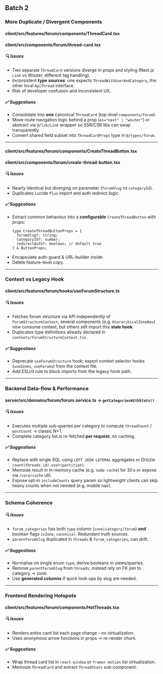 ## Batch 2

### More Duplicate / Divergent Components

#### client/src/features/forum/components/ThreadCard.tsx  
#### client/src/components/forum/thread-card.tsx

##### 🔍 Issues
- Two separate `ThreadCard` versions diverge in props and styling (Next.js `Link` vs Wouter, different tag handling).
- Inconsistent **type sources**: one expects `ThreadWithUserAndCategory`, the other local `ApiThread` interface.
- Risk of developer confusion and inconsistent UX.

##### ✅ Suggestions
- Consolidate into **one** canonical `ThreadCard` (top-level `components/forum`).
- Move route navigation logic behind a prop (`as="next" | "wouter"`) or abstract via `@/lib/Link` wrapper so SSR/CSR libs can swap transparently.
- Convert shared field subset into `ThreadCardProps` type in `@/types/forum`.

---

#### client/src/features/forum/components/CreateThreadButton.tsx  
#### client/src/components/forum/create-thread-button.tsx

##### 🔍 Issues
- Nearly identical but diverging on parameter (`forumSlug` vs `categoryId`).
- Duplicates Lucide `Plus` import and auth redirect logic.

##### ✅ Suggestions
- Extract common behaviour into a **configurable** `CreateThreadButton` with props:
  ```tsx
  type CreateThreadButtonProps = {
    forumSlug?: string;
    categoryId?: number;
    redirectAuth?: boolean; // default true
  } & ButtonProps;
  ```
- Encapsulate auth-guard & URL-builder inside.
- Delete feature-level copy.

---

### Context vs Legacy Hook

#### client/src/features/forum/hooks/useForumStructure.ts

##### 🔍 Issues
- Fetches forum structure via API independently of `ForumStructureContext`; several components (e.g. `HierarchicalZoneNav`) now consume context, but others still import this **stale hook**.
- Duplicates type definitions already declared in `contexts/ForumStructureContext.tsx`.

##### ✅ Suggestions
- Deprecate `useForumStructure` hook; export context selector hooks (`useZones`, `useForums`) from the context file.
- Add ESLint rule to block imports from the legacy hook path.

---

### Backend Data-flow & Performance

#### server/src/domains/forum/forum.service.ts → `getCategoriesWithStats()`

##### 🔍 Issues
- Executes multiple sub-queries per category to compute `threadCount` / `postCount` → classic N+1.
- Complete category list is re-fetched **per request**, no caching.

##### ✅ Suggestions
- Replace with single SQL using `LEFT JOIN LATERAL` aggregates or Drizzle `count(threads.id).over(partition)`.
- Memoise result in in-memory cache (e.g. `node-cache`) for 30 s or expose via `/core/cache` util.
- Expose opt-in `includeCounts` query param so lightweight clients can skip heavy counts when not needed (e.g. mobile nav).

---

### Schema Coherence

##### 🔍 Issues
- `forum_categories` has both `type` column (`zone|category|forum`) **and** boolean flags `isZone`, `canonical`. Redundant truth sources.
- `parentForumSlug` duplicated in `threads` & `forum_categories`; can drift.

##### ✅ Suggestions
- Normalise on single enum `type`; derive booleans in views/queries.
- Remove `parentForumSlug` from `threads`; instead rely on FK join to category → zone.
- Use **generated columns** if quick look-ups by slug are needed.

---

### Frontend Rendering Hotspots

#### client/src/features/forum/components/HotThreads.tsx

##### 🔍 Issues
- Renders entire card list each page change – no virtualization.
- Uses anonymous arrow functions in props → re-render churn.

##### ✅ Suggestions
- Wrap thread card list in `react-window` or `framer-motion` list virtualization.
- Memoize `ThreadCard` and extract `ThreadStats` sub-component. 